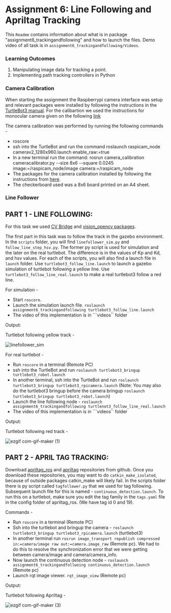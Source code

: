 # Assignment 6: Line Following and Apriltag Tracking

This ```Readme``` contains information about what is in package  "assignment6_trackingandfollowing" and how to launch the files. Demo video of all task is in ```assignment6_trackingandfollowing/Videos```.

### Learning Outcomes

1. Manipulating image data for tracking a point.
2. Implementing path tracking controllers in Python

### Camera Calibration

When starting the assignment the Raspberrypi camera interface was setup and relevant packages were installed by following the instructions in the [TurtleBot3 manual](https://emanual.robotis.com/docs/en/platform/turtlebot3/appendix_raspi_cam/). For the calibartion we used the instructions for monocular camera given on the following [link](http://wiki.ros.org/camera_calibration)

The camera calibration was performed by running the following commands -
  - roscore
  - ssh into the TurtleBot and run the command roslaunch raspicam_node camerav2_1280x960.launch enable_raw:=true
  - In a new terminal run the command: rosrun camera_calibration cameracalibrator.py --size 8x6 --square 0.0245 image:=/raspicam_node/image camera:=/raspicam_node 
  - The packages for the camera calibration installed by following the instructions from [here](http://wiki.ros.org/camera_calibration).
  - The checkerboard used was a 8x6 board printed on an A4 sheet.
  
### Line Follower

## PART 1 - LINE FOLLOWING:

For this task we used [CV Bridge](http://wiki.ros.org/cv_bridge) and [vision_opencv packages](https://github.com/ros-perception/vision_opencv).

The first part in this task was to follow the track in the gazebo environment. In the ```scripts``` folder, you will find ```linefollower_sim.py``` and ```follow_line_step_hsv.py```. The former py script is used for simulation and the later on the real turtlebot. The difference is in the values of Kp and Kd, and hsv values. For each of the scripts, you will also find a launch file in ```launch``` folder. Use ```turtlebot3_follow_line.launch``` to launch a gazebo simulation of turtlebot following a yellow line. Use ```turtlebot3_follow_line_real.launch``` to make a real turtlebot3 follow a red line. 

For simulation -
  - Start ```roscore```.
  - Launch the simulation launch file. ```roslaunch assignment6_trackingandfollowing turtlebot3_follow_line.launch```
  - The video of this implementation is in ```videos`` folder

Output:

Turtlebot following yellow track -

![linefollower_sim](https://user-images.githubusercontent.com/79803663/159949413-0a9ab5e8-0917-4c7d-9325-a19b8ef4b22c.png)


For real turtlebot -

  - Run ```roscore``` in a terminal (Remote PC)
  - ssh into the TurtleBot and run ```roslaunch turtlebot3_bringup turtlebot3_robot.launch```
  - In another terminal, ssh into the TurtleBot and run ```roslaunch turtlebot3_bringup turtlebot3_rpicamera.launch``` (Note: You may also do the turtlebot3 bringup before the camera bringup ```roslaunch turtlebot3_bringup turtlebot3_robot.launch```)
  - Launch the line following node - ```roslaunch assignment6_trackingandfollowing turtlenot3_follow_line_real.launch```
  - The video of this implementation is in ```videos`` folder

Output:

Turtlebot following red track -


![ezgif com-gif-maker (1)](https://user-images.githubusercontent.com/79803663/159952368-8e597848-319e-4149-a416-4764f606fc8a.gif)



## PART 2 - APRIL TAG TRACKING:

Download [apriltag_ros](https://github.com/AprilRobotics/apriltag_ros) and [apriltag](https://github.com/AprilRobotics/apriltag) repositories from github. Once you download these repositories, you may want to do ```catkin_make_isolated```, because of outside packages catkin_make will likely fail.
In the scripts folder there is py script called ```tagfollower.py``` that we used for tag following. Subsequent launch file for this is named - ```continuous_detection.launch```.
To run this on a turtlebot, make sure you edit the tag family in the ```tags.yaml``` file in the config folder of apriltag_ros. (We have tag id 0 and 19).

Commands - 

  - Run ```roscore``` in a terminal (Remote PC)
  - Ssh into the turtlebot and bringup the camera - ```roslaunch turtlebot3_bringup turtlebot3_rpicamera.launch``` (turtlebot3)
  - In another terminal run ```rosrun image_transport republish compressed in:=camera/image raw out:=camera.image_raw``` (Remote pc). We had to do this to resolve the synchronization error that we were getting between camera/image and camera/camera_info.
  - Now launch the continuous detection node - ```roslaunch assignment6_trackingandfollwoing continuous_detection.launch``` (Remote pc)
  - Launch rqt image viewer. ```rqt_image_view``` (Remote pc)

Output:

Turtlebot following Apriltag -


![ezgif com-gif-maker (3)](https://user-images.githubusercontent.com/79803663/159953834-99979afd-f815-4a26-a1cb-4e9f82e32a74.gif)
